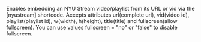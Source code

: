 Enables embedding an NYU Stream video/playlist from its URL or vid via the [nyustream] shortcode. Accepts attributes url(complete url), vid(video id), playlist(playlist id), w(width), h(height), title(title) and fullscreen(allow fullscreen). You can use values fullscreen = "no" or "false" to disable fullscreen.
